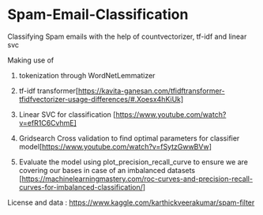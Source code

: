 # Spam-Email-Classification
Classifying Spam emails with the help of countvectorizer, tf-idf and linear svc

Making use of 
1) tokenization through WordNetLemmatizer
2) tf-idf transformer[https://kavita-ganesan.com/tfidftransformer-tfidfvectorizer-usage-differences/#.Xoesx4hKiUk]
3) Linear SVC for classification [https://www.youtube.com/watch?v=efR1C6CvhmE]

4) Gridsearch Cross validation to find optimal parameters for classifier model[https://www.youtube.com/watch?v=fSytzGwwBVw]

5) Evaluate the model using plot_precision_recall_curve to ensure we are covering our bases in case of an imbalanced datasets [https://machinelearningmastery.com/roc-curves-and-precision-recall-curves-for-imbalanced-classification/]

License and data : https://www.kaggle.com/karthickveerakumar/spam-filter
